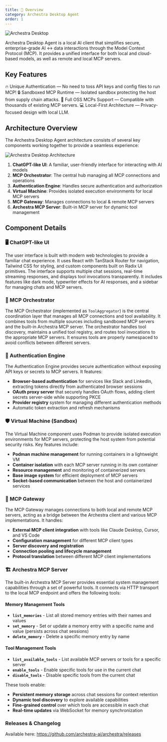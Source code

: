 ```yaml
---
title: 🚀 Overview
category: Archestra Desktop Agent
order: 1
---
```


![Archestra Desktop](/docs/desktop_screenshot.png)

Archestra Desktop Agent is a local AI client that simplifies secure, enterprise-grade AI <-> data interactions through the Model Context Protocol (MCP). It provides a unified interface for both local and cloud-based models, as well as remote and local MCP servers.

## Key Features

🔥 Unique Authentication — No need to toss API keys and config files to run MCP!
🔒 Sandboxed MCP Runtime — Isolated sandbox protecting the host from supply chain attacks.
🔌 Full OSS MCPs Support — Compatible with thousands of existing MCP servers.
💻 Local-First Architecture — Privacy-focused design with local LLM.

## Architecture Overview

The Archestra Desktop Agent architecture consists of several key components working together to provide a seamless experience:

![Archestra Desktop Architecture](/docs/architecture.png)

1. **ChatGPT-like UI**: A familiar, user-friendly interface for interacting with AI models
2. **MCP Orchestrator**: The central hub managing all MCP connections and operations
3. **Authentication Engine**: Handles secure authentication and authorization
4. **Virtual Machine**: Provides isolated execution environments for local MCP servers
5. **MCP Gateway**: Manages connections to local & remote MCP servers
6. **Archestra MCP Server**: Built-in MCP server for dynamic tool management

## Component Details

### 🖥️ ChatGPT-like UI
The user interface is built with modern web technologies to provide a familiar chat experience. It uses React with TanStack Router for navigation, Tailwind CSS for styling, and custom components built on Radix UI primitives. The interface supports multiple chat sessions, real-time streaming responses, and displays tool invocations transparently. It includes features like dark mode, typewriter effects for AI responses, and a sidebar for managing chats and MCP servers.

### 🎯 MCP Orchestrator
The MCP Orchestrator (implemented as `ToolAggregator`) is the central coordination layer that manages all MCP connections and tool availability. It combines tools from multiple sources including sandboxed MCP servers and the built-in Archestra MCP server. The orchestrator handles tool discovery, maintains a unified tool registry, and routes tool invocations to the appropriate MCP servers. It ensures tools are properly namespaced to avoid conflicts between different servers.

### 🔐 Authentication Engine
The Authentication Engine provides secure authentication without exposing API keys or secrets to MCP servers. It features:
- **Browser-based authentication** for services like Slack and LinkedIn, extracting tokens directly from authenticated browser sessions
- **OAuth proxy server** that securely handles OAuth flows, adding client secrets server-side while supporting PKCE
- **Provider registry** system for managing different authentication methods
- Automatic token extraction and refresh mechanisms

### 🛡️ Virtual Machine (Sandbox)
The Virtual Machine component uses Podman to provide isolated execution environments for MCP servers, protecting the host system from potential security risks. Key features include:
- **Podman machine management** for running containers in a lightweight VM
- **Container isolation** with each MCP server running in its own container
- **Resource management** and monitoring of containerized servers
- **Base image system** for efficient deployment of MCP servers
- **Socket-based communication** between the host and containerized services

### 🔌 MCP Gateway
The MCP Gateway manages connections to both local and remote MCP servers, acting as a bridge between the Archestra client and various MCP implementations. It handles:
- **External MCP client integration** with tools like Claude Desktop, Cursor, and VS Code
- **Configuration management** for different MCP client types
- **Server discovery and registration** 
- **Connection pooling and lifecycle management**
- **Protocol translation** between different MCP client implementations

### 🏗️ Archestra MCP Server
The built-in Archestra MCP Server provides essential system management capabilities through a set of powerful tools. It connects via HTTP transport to the local MCP endpoint and offers the following tools:

#### Memory Management Tools
- **`list_memories`** - List all stored memory entries with their names and values
- **`set_memory`** - Set or update a memory entry with a specific name and value (persists across chat sessions)
- **`delete_memory`** - Delete a specific memory entry by name

#### Tool Management Tools
- **`list_available_tools`** - List available MCP servers or tools for a specific server
- **`enable_tools`** - Enable specific tools for use in the current chat
- **`disable_tools`** - Disable specific tools from the current chat

These tools enable:
- **Persistent memory storage** across chat sessions for context retention
- **Dynamic tool discovery** to explore available capabilities
- **Fine-grained control** over which tools are accessible in each chat
- **Real-time updates** via WebSocket for memory synchronization

### Releases & Changelog

Available here: https://github.com/archestra-ai/archestra/releases
